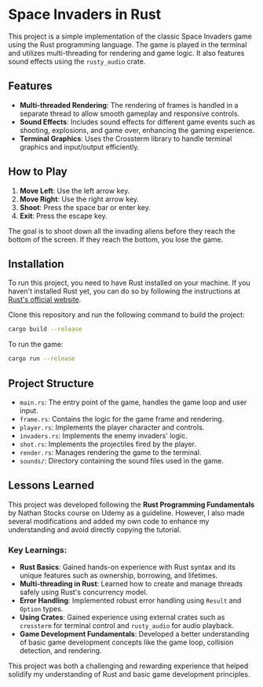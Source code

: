 # Space Invaders in Rust

This project is a simple implementation of the classic Space Invaders game using the Rust programming language. The game is played in the terminal and utilizes multi-threading for rendering and game logic. It also features sound effects using the `rusty_audio` crate.

## Features

- **Multi-threaded Rendering**: The rendering of frames is handled in a separate thread to allow smooth gameplay and responsive controls.
- **Sound Effects**: Includes sound effects for different game events such as shooting, explosions, and game over, enhancing the gaming experience.
- **Terminal Graphics**: Uses the Crossterm library to handle terminal graphics and input/output efficiently.

## How to Play

1. **Move Left**: Use the left arrow key.
2. **Move Right**: Use the right arrow key.
3. **Shoot**: Press the space bar or enter key.
4. **Exit**: Press the escape key.

The goal is to shoot down all the invading aliens before they reach the bottom of the screen. If they reach the bottom, you lose the game.

## Installation

To run this project, you need to have Rust installed on your machine. If you haven't installed Rust yet, you can do so by following the instructions at [Rust's official website](https://www.rust-lang.org/).

Clone this repository and run the following command to build the project:

```bash
cargo build --release
```

To run the game:

```bash
cargo run --release
```

## Project Structure

- `main.rs`: The entry point of the game, handles the game loop and user input.
- `frame.rs`: Contains the logic for the game frame and rendering.
- `player.rs`: Implements the player character and controls.
- `invaders.rs`: Implements the enemy invaders' logic.
- `shot.rs`: Implements the projectiles fired by the player.
- `render.rs`: Manages rendering the game to the terminal.
- `sounds/`: Directory containing the sound files used in the game.

## Lessons Learned

This project was developed following the **Rust Programming Fundamentals** by Nathan Stocks course on Udemy as a guideline. However, I also made several modifications and added my own code to enhance my understanding and avoid directly copying the tutorial.

### Key Learnings:

- **Rust Basics**: Gained hands-on experience with Rust syntax and its unique features such as ownership, borrowing, and lifetimes.
- **Multi-threading in Rust**: Learned how to create and manage threads safely using Rust's concurrency model.
- **Error Handling**: Implemented robust error handling using `Result` and `Option` types.
- **Using Crates**: Gained experience using external crates such as `crossterm` for terminal control and `rusty_audio` for audio playback.
- **Game Development Fundamentals**: Developed a better understanding of basic game development concepts like the game loop, collision detection, and rendering.

This project was both a challenging and rewarding experience that helped solidify my understanding of Rust and basic game development principles.
